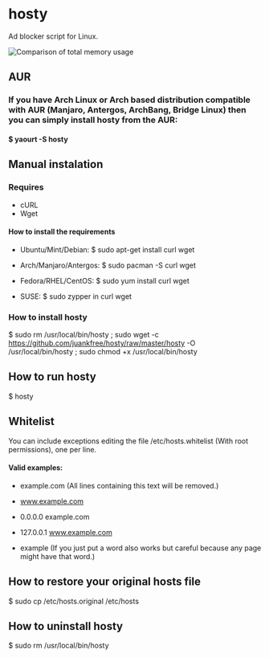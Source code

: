 hosty
=====

Ad blocker script for Linux.

![Comparison of total memory usage](http://chart.apis.google.com/chart?chs=450x150&cht=bhs&chtt=Comparison%20of%20total%20memory%20usage&chd=s:0489&chxl=0:|AdBlock%20(849.8%20MB)|Adblock%20Plus%20(838.7%20MB)|No%20ad%20blocker%20(775.3%20MB)|Hosty%20(725.6%20MB)|&chxt=y)

## AUR

### If you have Arch Linux or Arch based distribution compatible with AUR (Manjaro, Antergos, ArchBang, Bridge Linux) then you can simply install hosty from the AUR:

#### $ yaourt -S hosty

## Manual instalation

### Requires
* cURL
* Wget

#### How to install the requirements

* Ubuntu/Mint/Debian:
$ sudo apt-get install curl wget

* Arch/Manjaro/Antergos:
$ sudo pacman -S curl wget

* Fedora/RHEL/CentOS:
$ sudo yum install curl wget

* SUSE:
$ sudo zypper in curl wget

### How to install hosty
$ sudo rm /usr/local/bin/hosty ; sudo wget -c https://github.com/juankfree/hosty/raw/master/hosty -O /usr/local/bin/hosty ; sudo chmod +x /usr/local/bin/hosty

## How to run hosty
$ hosty

## Whitelist
You can include exceptions editing the file /etc/hosts.whitelist (With root permissions), one per line.

#### Valid examples:

* example.com (All lines containing this text will be removed.)

* www.example.com 

* 0.0.0.0 example.com 

* 127.0.0.1 www.example.com 

* example (If you just put a word also works but careful because any page might have that word.)

## How to restore your original hosts file
$ sudo cp /etc/hosts.original /etc/hosts

## How to uninstall hosty
$ sudo rm /usr/local/bin/hosty
